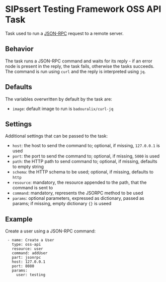 # SIPssert Testing Framework OSS API Task

Task used to run a [JSON-RPC](https://www.jsonrpc.org/specification) request to
a remote server.

## Behavior

The task runs a JSON-RPC command and waits for its reply - if an error node is
present in the reply, the task fails, otherwise the tasks succeeds. The command
is run using `curl` and the reply is interpreted using `jq`.

## Defaults

The variables overwritten by default by the task are:

* `image`: default image to run is `badouralix/curl-jq`

## Settings

Additional settings that can be passed to the task:

* `host`: the host to send the command to; optional, if missing, `127.0.0.1` is
used
* `port`: the port to send the command to; optional, if missing, `5000` is used
* `path`: the HTTP path to send command to; optional, if missing, defaults to
empty string
* `schema`: the HTTP schema to be used; optional, if missing, defaults to `http`
* `resource`: mandatory, the resource appended to the path, that the command is
sent to
* `command`: mandatory, represents the JSORPC method to be used
* `params`: optional parameters, expressed as dictionary, passed as params; if
missing, empty dictionary `{}` is useed

## Example

Create a user using a JSON-RPC command:

```
 - name: Create a User
   type: oss-api
   resource: user
   command: addUser
   part: jsonrpc
   host: 127.0.0.1
   port: 8080
   params:
     user: testing
```
